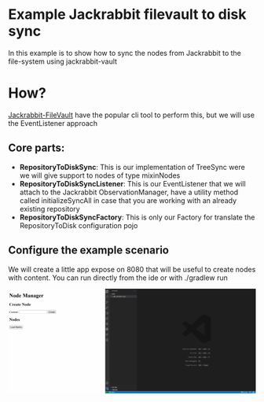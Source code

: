# Example Jackrabbit filevault to disk sync

In this example is to show how to sync the nodes from Jackrabbit to the file-system using jackrabbit-vault

# How?

[Jackrabbit-FileVault](https://jackrabbit.apache.org/filevault/index.html) have the popular cli tool to perform this, but we will use the EventListener approach

## Core parts:
- **RepositoryToDiskSync**: This is our implementation of TreeSync were we will give support to nodes of type mixinNodes
- **RepositoryToDiskSyncListener**: This is our EventListener that we will attach to the Jackrabbit ObservationManager, have a utility method called initializeSyncAll in case that you are working with an already existing repository
- **RepositoryToDiskSyncFactory**: This is only our Factory for translate the RepositoryToDisk configuration pojo

## Configure the example scenario
We will create a little app expose on 8080 that will be useful to create nodes with content.
You can run directly from the ide or with ./gradlew run

![Example](jackrabbit-sync-example.gif)
